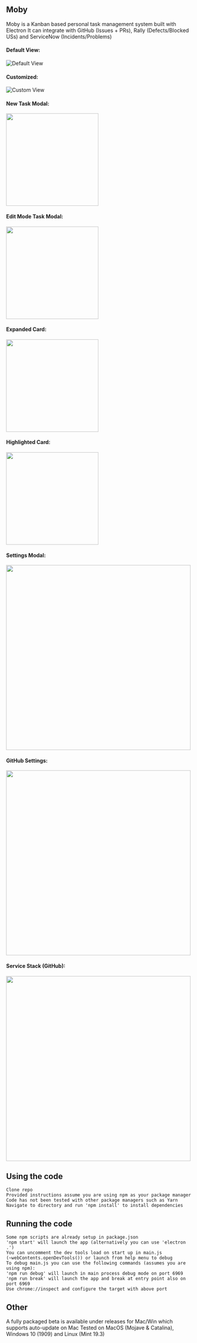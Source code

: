 ## Moby
Moby is a Kanban based personal task management system built with Electron
It can integrate with GitHub (Issues + PRs), Rally (Defects/Blocked USs) and ServiceNow (Incidents/Problems)

#### Default View:
![Default View](/screenshots/full_default.png)

#### Customized:
![Custom View](/screenshots/full_custom.png)

#### New Task Modal:
<img src="/screenshots/new_task.png" width="250"/>

#### Edit Mode Task Modal:
<img src="/screenshots/edit_task.png" width="250"/>

#### Expanded Card:
<img src="/screenshots/expanded_card.png" width="250"/>

#### Highlighted Card:
<img src="/screenshots/highlight_card.png" width="250"/>

#### Settings Modal:
<img src="/screenshots/settings_general.png" width="500"/>

#### GitHub Settings:
<img src="/screenshots/settings_gh.png" width="500"/>

#### Service Stack (GitHub):
<img src="/screenshots/serv_stack.png" width="500"/>

## Using the code
    Clone repo
    Provided instructions assume you are using npm as your package manager
    Code has not been tested with other package managers such as Yarn
    Navigate to directory and run 'npm install' to install dependencies

## Running the code
    Some npm scripts are already setup in package.json
    'npm start' will launch the app (alternatively you can use 'electron .')
    You can uncomment the dev tools load on start up in main.js (~webContents.openDevTools()) or launch from help menu to debug
    To debug main.js you can use the following commands (assumes you are using npm):
    'npm run debug' will launch in main process debug mode on port 6969
    'npm run break' will launch the app and break at entry point also on port 6969
    Use chrome://inspect and configure the target with above port

## Other
  A fully packaged beta is available under releases for Mac/Win which supports auto-update on Mac
  Tested on MacOS (Mojave & Catalina), Windows 10 (1909) and Linux (Mint 19.3)
